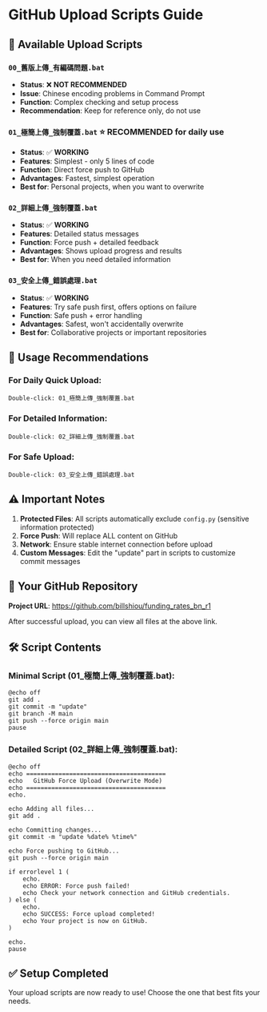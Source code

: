 # GitHub Upload Scripts Guide

## 📁 Available Upload Scripts

### `00_舊版上傳_有編碼問題.bat`
- **Status**: ❌ **NOT RECOMMENDED**
- **Issue**: Chinese encoding problems in Command Prompt
- **Function**: Complex checking and setup process
- **Recommendation**: Keep for reference only, do not use

### `01_極簡上傳_強制覆蓋.bat` ⭐ **RECOMMENDED for daily use**
- **Status**: ✅ **WORKING**
- **Features**: Simplest - only 5 lines of code
- **Function**: Direct force push to GitHub
- **Advantages**: Fastest, simplest operation
- **Best for**: Personal projects, when you want to overwrite

### `02_詳細上傳_強制覆蓋.bat`
- **Status**: ✅ **WORKING**
- **Features**: Detailed status messages
- **Function**: Force push + detailed feedback
- **Advantages**: Shows upload progress and results
- **Best for**: When you need detailed information

### `03_安全上傳_錯誤處理.bat`
- **Status**: ✅ **WORKING**
- **Features**: Try safe push first, offers options on failure
- **Function**: Safe push + error handling
- **Advantages**: Safest, won't accidentally overwrite
- **Best for**: Collaborative projects or important repositories

## 🚀 Usage Recommendations

### For Daily Quick Upload:
```
Double-click: 01_極簡上傳_強制覆蓋.bat
```

### For Detailed Information:
```
Double-click: 02_詳細上傳_強制覆蓋.bat
```

### For Safe Upload:
```
Double-click: 03_安全上傳_錯誤處理.bat
```

## ⚠️ Important Notes

1. **Protected Files**: All scripts automatically exclude `config.py` (sensitive information protected)
2. **Force Push**: Will replace ALL content on GitHub
3. **Network**: Ensure stable internet connection before upload
4. **Custom Messages**: Edit the "update" part in scripts to customize commit messages

## 🔗 Your GitHub Repository

**Project URL**: https://github.com/billshiou/funding_rates_bn_r1

After successful upload, you can view all files at the above link.

## 🛠️ Script Contents

### Minimal Script (01_極簡上傳_強制覆蓋.bat):
```batch
@echo off
git add .
git commit -m "update"
git branch -M main
git push --force origin main
pause
```

### Detailed Script (02_詳細上傳_強制覆蓋.bat):
```batch
@echo off
echo =======================================
echo   GitHub Force Upload (Overwrite Mode)
echo =======================================
echo.

echo Adding all files...
git add .

echo Committing changes...
git commit -m "update %date% %time%"

echo Force pushing to GitHub...
git push --force origin main

if errorlevel 1 (
    echo.
    echo ERROR: Force push failed!
    echo Check your network connection and GitHub credentials.
) else (
    echo.
    echo SUCCESS: Force upload completed!
    echo Your project is now on GitHub.
)

echo.
pause
```

## ✅ Setup Completed

Your upload scripts are now ready to use! Choose the one that best fits your needs. 